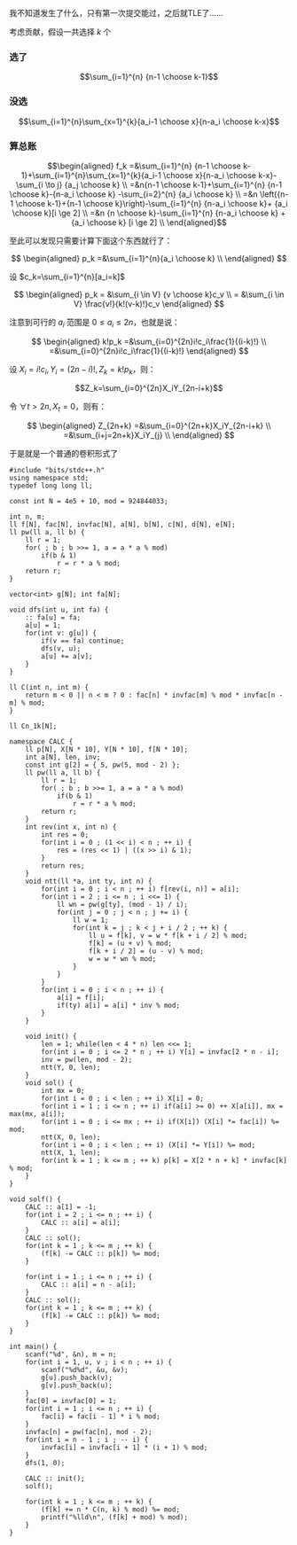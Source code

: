 我不知道发生了什么，只有第一次提交能过，之后就TLE了……

考虑贡献，假设一共选择 $k$ 个

### 选了

$$\sum_{i=1}^{n} {n-1 \choose k-1}$$

### 没选

$$\sum_{i=1}^{n}\sum_{x=1}^{k}{a_i-1 \choose x}{n-a_i \choose k-x}$$

### 算总账

$$\begin{aligned} f_k =&\sum_{i=1}^{n} {n-1 \choose k-1}+\sum_{i=1}^{n}\sum_{x=1}^{k}{a_i-1 \choose x}{n-a_i \choose k-x}-\sum_{i \to j} {a_j \choose k} \\ =&n{n-1 \choose k-1}+\sum_{i=1}^{n} {n-1 \choose k}-{n-a_i \choose k} -\sum_{i=2}^{n} {a_i \choose k} \\ =&n \left({n-1 \choose k-1}+{n-1 \choose k}\right)-\sum_{i=1}^{n} {n-a_i \choose k}+ {a_i \choose k}[i \ge 2] \\ =&n {n \choose k}-\sum_{i=1}^{n} {n-a_i \choose k} + {a_i \choose k} [i \ge 2] \\ \end{aligned}$$

至此可以发现只需要计算下面这个东西就行了：

$$ \begin{aligned} p_k =&\sum_{i=1}^{n}{a_i \choose k} \\ \end{aligned} $$

设 $c_k=\sum_{i=1}^{n}[a_i=k]$

$$ \begin{aligned} p_k = &\sum_{i \in V} {v \choose k}c_v \\ = &\sum_{i \in V} \frac{v!}{k!(v-k)!}c_v \end{aligned} $$

注意到可行的 $a_i$ 范围是 $0 \le a_i \le 2n$，也就是说：

$$ \begin{aligned} k!p_k =&\sum_{i=0}^{2n}i!c_i\frac{1}{(i-k)!} \\ =&\sum_{i=0}^{2n}i!c_i\frac{1}{(i-k)!} \end{aligned} $$

设 $X_i=i!c_i,Y_i=(2n-i)!,Z_k=k!p_k$，则：

$$Z_k=\sum_{i=0}^{2n}X_iY_{2n-i+k}$$

令 $\forall t > 2n,X_{t}=0$，则有：

$$ \begin{aligned} Z_{2n+k} =&\sum_{i=0}^{2n+k}X_iY_{2n-i+k} \\ =&\sum_{i+j=2n+k}X_iY_{j} \\ \end{aligned} $$

于是就是一个普通的卷积形式了

```
#include "bits/stdc++.h"
using namespace std;
typedef long long ll;

const int N = 4e5 + 10, mod = 924844033;

int n, m;
ll f[N], fac[N], invfac[N], a[N], b[N], c[N], d[N], e[N];
ll pw(ll a, ll b) {
    ll r = 1;
    for( ; b ; b >>= 1, a = a * a % mod)
        if(b & 1)
            r = r * a % mod;
    return r;
}

vector<int> g[N]; int fa[N];

void dfs(int u, int fa) {
    :: fa[u] = fa;
    a[u] = 1;
    for(int v: g[u]) {
        if(v == fa) continue;
        dfs(v, u);
        a[u] += a[v];
    }
}

ll C(int n, int m) {
    return m < 0 || n < m ? 0 : fac[n] * invfac[m] % mod * invfac[n - m] % mod;
}

ll Cn_1k[N];

namespace CALC {
    ll p[N], X[N * 10], Y[N * 10], f[N * 10];
    int a[N], len, inv;
    const int g[2] = { 5, pw(5, mod - 2) };
    ll pw(ll a, ll b) {
        ll r = 1;
        for( ; b ; b >>= 1, a = a * a % mod)
            if(b & 1)
                r = r * a % mod;
        return r;
    }
    int rev(int x, int n) {
        int res = 0;
        for(int i = 0 ; (1 << i) < n ; ++ i) {
            res = (res << 1) | ((x >> i) & 1);
        }
        return res;
    }
    void ntt(ll *a, int ty, int n) {
        for(int i = 0 ; i < n ; ++ i) f[rev(i, n)] = a[i];
        for(int i = 2 ; i <= n ; i <<= 1) {
            ll wn = pw(g[ty], (mod - 1) / i);
            for(int j = 0 ; j < n ; j += i) {
                ll w = 1;
                for(int k = j ; k < j + i / 2 ; ++ k) {
                    ll u = f[k], v = w * f[k + i / 2] % mod;
                    f[k] = (u + v) % mod;
                    f[k + i / 2] = (u - v) % mod;
                    w = w * wn % mod;
                }
            }
        }
        for(int i = 0 ; i < n ; ++ i) {
            a[i] = f[i];
            if(ty) a[i] = a[i] * inv % mod;
        }
    }

    void init() {
        len = 1; while(len < 4 * n) len <<= 1;
        for(int i = 0 ; i <= 2 * n ; ++ i) Y[i] = invfac[2 * n - i];
        inv = pw(len, mod - 2);
        ntt(Y, 0, len);
    }
    void sol() {
        int mx = 0;
        for(int i = 0 ; i < len ; ++ i) X[i] = 0;
        for(int i = 1 ; i <= n ; ++ i) if(a[i] >= 0) ++ X[a[i]], mx = max(mx, a[i]);
        for(int i = 0 ; i <= mx ; ++ i) if(X[i]) (X[i] *= fac[i]) %= mod;
        ntt(X, 0, len);
        for(int i = 0 ; i < len ; ++ i) (X[i] *= Y[i]) %= mod;
        ntt(X, 1, len);
        for(int k = 1 ; k <= m ; ++ k) p[k] = X[2 * n + k] * invfac[k] % mod;
    }
}

void solf() {
    CALC :: a[1] = -1;
    for(int i = 2 ; i <= n ; ++ i) {
        CALC :: a[i] = a[i];
    }
    CALC :: sol();
    for(int k = 1 ; k <= m ; ++ k) {
        (f[k] -= CALC :: p[k]) %= mod;
    }
    
    for(int i = 1 ; i <= n ; ++ i) {
        CALC :: a[i] = n - a[i];
    }
    CALC :: sol();
    for(int k = 1 ; k <= m ; ++ k) {
        (f[k] -= CALC :: p[k]) %= mod;
    }
}

int main() {
    scanf("%d", &n), m = n;
    for(int i = 1, u, v ; i < n ; ++ i) {
        scanf("%d%d", &u, &v);
        g[u].push_back(v);
        g[v].push_back(u);
    }
    fac[0] = invfac[0] = 1;
    for(int i = 1 ; i <= n ; ++ i) {
        fac[i] = fac[i - 1] * i % mod;
    }
    invfac[n] = pw(fac[n], mod - 2);
    for(int i = n - 1 ; i ; -- i) {
        invfac[i] = invfac[i + 1] * (i + 1) % mod;
    }
    dfs(1, 0);

    CALC :: init();
    solf();

    for(int k = 1 ; k <= m ; ++ k) {
        (f[k] += n * C(n, k) % mod) %= mod;
        printf("%lld\n", (f[k] + mod) % mod);
    }
}
```
